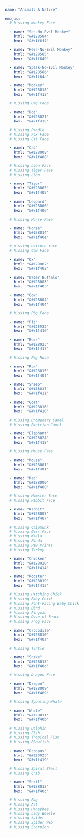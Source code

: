 ```yaml
---
name: "Animals & Nature"

emojis:
  # Missing monkey Face

  - name: "See-No-Evil Monkey"
    html: "&#128584"  
    hex:  "&#x1f648"

  - name: "Hear-No-Evil Monkey"
    html: "&#128585"
    hex:  "&#x1f649"

  - name: "Speak-No-Evil Monkey"
    html: "&#128586"
    hex:  "&#x1f64a"

  - name: "Monkey"
    html: "&#128018"
    hex:  "&#x1f412"

  # Missing Dog Face

  - name: "Dog"
    html: "&#128021"
    hex:  "&#x1f415"

  # Missing Poodle
  # Missing Fox Face
  # Missing Cat Face

  - name: "Cat"
    html: "&#128008"
    hex:  "&#x1f408"

  # Missing Lion Face
  # Missing Tiger Face
  # Missing Lion

  - name: "Tiger"
    html: "&#128005"
    hex:  "&#x1f405"

  - name: "Leopard"
    html: "&#128006"
    hex:  "&#x1f406"

  # Missing Horse Face

  - name: "Horse"
    html: "&#128014"
    hex:  "&#x1f40e"

  # Missing Unicorn Face
  # Missing Cow Face

  - name: "Ox"
    html: "&#128002"
    hex:  "&#x1f402"

  - name: "Water Buffalo"
    html: "&#128003"
    hex:  "&#x1f403"

  - name: "Cow"
    html: "&#128004"
    hex:  "&#x1f404"

  # Missing Pig Face

  - name: "Pig"
    html: "&#128022"
    hex:  "&#x1f416"

  - name: "Boar"
    html: "&#128023"
    hex:  "&#x1f417"

  # Missing Pig Nose

  - name: "Ram"
    html: "&#128015"
    hex:  "&#x1f40f"

  - name: "Sheep"
    html: "&#128017"
    hex:  "&#x1f411"

  - name: "Goat"
    html: "&#128016"
    hex:  "&#x1f410"

  # Missing Dromedary Camel
  # Missing Bactrian Camel

  - name: "Elephant"
    html: "&#128024"
    hex:  "&#x1f418"

  # Missing Mouse Face

  - name: "Mouse"
    html: "&#128001"
    hex:  "&#x1f401"

  - name: "Rat"
    html: "&#128000"
    hex:  "&#x1f400"

  # Missing Hamster Face
  # Missing Rabbit Face

  - name: "Rabbit"
    html: "&#128007"
    hex:  "&#x1f407"

  # Missing Chipmunk
  # Missing Bear Face
  # Missing Koala
  # Missing Panda
  # Missing Paw Prints
  # Missing Turkey

  - name: "Chicken"
    html: "&#128020"
    hex:  "&#x1f414"

  - name: "Rooster"
    html: "&#128019"
    hex:  "&#x1f413"

  # Missing Hatching Chick
  # Missing Baby Chick
  # Missing Font-Facing Baby Chick
  # Missing Bird
  # Missing Penguin
  # Missing Dove of Peace
  # Missing Frog Face

  - name: "Crocodile"
    html: "&#128010"
    hex:  "&#x1f40a"

  # Missing Turtle

  - name: "Snake"
    html: "&#128013"
    hex:  "&#x1f40d"

  # Missing Dragon Face

  - name: "Dragon"
    html: "&#128009"
    hex:  "&#x1f409"

  # Missing Spouting Whale

  - name: "Whale"
    html: "&#128011"
    hex:  "&#x1f40b"

  # Missing Dolphin
  # Missing Fish
  # Missing Tropical Fish
  # Missing Blowfish

  - name: "Octopus"
    html: "&#128025"
    hex:  "&#x1f419"

  # Missing Spiral Shell
  # Missing Crab

  - name: "Snail"
    html: "&#128012"
    hex:  "&#x1f40c"

  # Missing Bug
  # Missing Ant
  # Missing Honeybee
  # Missing Lady Beetle
  # Missing Spider
  # Missing Spider Web
  # Missing Scorpion
---
```


